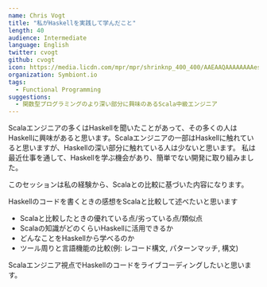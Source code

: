 ```yaml
---
name: Chris Vogt
title: "私がHaskellを実践して学んだこと"
length: 40
audience: Intermediate
language: English
twitter: cvogt
github: cvogt
icon: https://media.licdn.com/mpr/mpr/shrinknp_400_400/AAEAAQAAAAAAAAesAAAAJGNlNjE2NDk1LWE0OGYtNGRhMi1iYmE4LTRjZDVjZDMyODRhYQ.jpg
organization: Symbiont.io
tags:
  - Functional Programming
suggestions:
  - 関数型プログラミングのより深い部分に興味のあるScala中級エンジニア
---
```

Scalaエンジニアの多くはHaskellを聞いたことがあって、その多くの人はHaskellに興味があると思います。Scalaエンジニアの一部はHaskellに触れていると思いますが、Haskellの深い部分に触れている人は少ないと思います。
私は最近仕事を通して、Haskellを学ぶ機会があり、簡単でない開発に取り組みました。

このセッションは私の経験から、Scalaとの比較に基づいた内容になります。

Haskellのコードを書くときの感想をScalaと比較して述べたいと思います
  - Scalaと比較したときの優れている点/劣っている点/類似点
  - Scalaの知識がどのくらいHaskellに活用できるか
  - どんなことをHaskellから学べるのか
  - ツール周りと言語機能の比較(例: レコード構文, パターンマッチ, 構文)

Scalaエンジニア視点でHaskellのコードをライブコーディングしたいと思います。